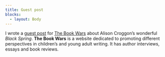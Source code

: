 ```yaml
---
title: Guest post
blocks:
  - layout: Body
---
```


I wrote a [guest post](http://thebookwars.ca/2015/10/guest-post-by-cassandra-white-alison-croggons-black-spring-a-reimagining-of-wuthering-heights/) for  [The Book Wars](http://thebookwars.ca/) about Alison Croggon’s wonderful _Black Spring_. **The Book Wars** is a website dedicated to promoting different perspectives in children’s and young adult writing. It has author interviews, essays and book reviews.
